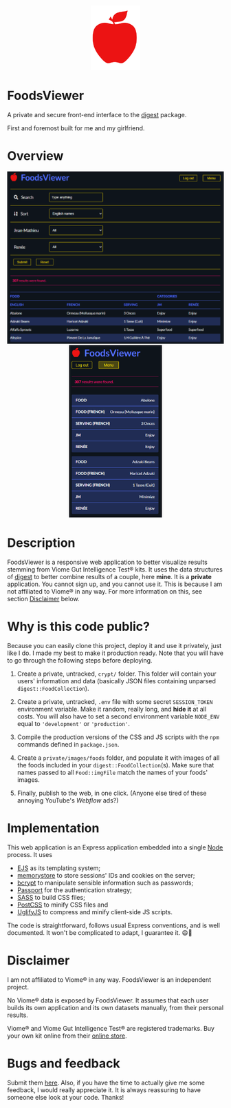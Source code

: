 <!-- Logo: start -->
<p align="center"><img src="/public/images/logo.svg" alt="FoodsViewer's logo" height="150" /></p>
<!-- Logo: end -->

# FoodsViewer

A private and secure front-end interface to the
[digest](https://github.com/jeanmathieupotvin/digest) package.

First and foremost built for me and my girlfriend.

# Overview

<p align="center">
  <img src="/doc/snapshot_full.png" alt="Snapshot of full-width app" height="400" />
  <img src="/doc/snapshot_mobile.png" alt="Snapshot of mobile app" height="400" />
</p>

# Description

FoodsViewer is a responsive web application to better visualize results stemming from Viome 
Gut Intelligence Test® kits. It uses the data structures of
[digest](https://github.com/jeanmathieupotvin/digest) to better combine results of a couple,
here **mine**. It is a **private** application. You cannot sign up, and you cannot use it. This
is because I am not affiliated to Viome® in any way. For more information on this, see section
[Disclaimer](#Disclaimer) below.

# Why is this code public?

Because you can easily clone this project, deploy it and use it privately, just like I do. I
made my best to make it production ready. Note that you will have to go through the following
steps before deploying.

1. Create a private, untracked, `crypt/` folder. This folder will contain your users' information
and data (basically JSON files containing unparsed `digest::FoodCollection`).

2. Create a private, untracked, `.env` file with some secret `SESSION_TOKEN` environment
variable. Make it random, really long, and **hide it** at all costs. You will also have to
set a second environment variable `NODE_ENV` equal to `'development'` or `'production'`.

3. Compile the production versions of the CSS and JS scripts with the `npm` commands defined in
`package.json`.

4. Create a `private/images/foods` folder, and populate it with images of all the foods included in
your `digest::FoodCollection`(s). Make sure that names passed to all `Food::imgFile` match the names
of your foods' images.

5. Finally, publish to the web, in one click. (Anyone else tired of these annoying YouTube's
*Webflow* ads?)

# Implementation

This web application is an Express application embedded into a single [Node](https://nodejs.org/en/)
process. It uses

* [EJS](https://ejs.co/) as its templating system;
* [memorystore](https://www.npmjs.com/package/memorystore) to store sessions' IDs and cookies on the server;
* [bcrypt](https://www.npmjs.com/package/bcrypt) to manipulate sensible information such as passwords;
* [Passport](https://http://www.passportjs.org/) for the authentication strategy;
* [SASS](https://sass-lang.com/) to build CSS files;
* [PostCSS](https://postcss.org/) to minify CSS files and
* [UglifyJS](https://www.npmjs.com/package/uglify-js) to compress and minify client-side JS scripts.

The code is straightforward, follows usual Express conventions, and is well documented. It won't
be complicated to adapt, I guarantee it. 😄🌈

# Disclaimer

I am not affiliated to Viome® in any way. FoodsViewer is an independent project.

No Viome® data is exposed by FoodsViewer. It assumes that each user builds its own application and its
own datasets manually, from their personal results.

Viome® and Viome Gut Intelligence Test® are registered trademarks. Buy your own kit online from their
[online store](https://beta.viome.com/products/gut-intelligence).

# Bugs and feedback

Submit them [here](https://github.com/jeanmathieupotvin/foodsviewer/issues). Also, if you have the
time to actually give me some feedback, I would really appreciate it. It is always reassuring to have
someone else look at your code. Thanks!
